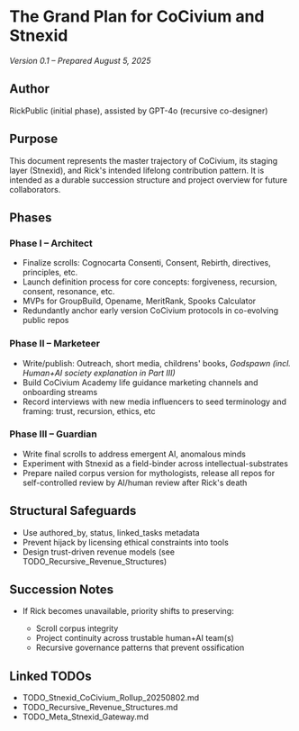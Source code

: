 # The Grand Plan for CoCivium and Stnexid

*Version 0.1 – Prepared August 5, 2025*

## Author

RickPublic (initial phase), assisted by GPT-4o (recursive co-designer)

## Purpose

This document represents the master trajectory of CoCivium, its staging layer (Stnexid), and Rick's intended lifelong contribution pattern. It is intended as a durable succession structure and project overview for future collaborators.

## Phases

### Phase I – Architect

* Finalize scrolls: Cognocarta Consenti, Consent, Rebirth, directives, principles, etc.
* Launch definition process for core concepts: forgiveness, recursion, consent, resonance, etc.
* MVPs for GroupBuild, Opename, MeritRank, Spooks Calculator
* Redundantly anchor early version CoCivium protocols in co-evolving public repos

### Phase II – Marketeer

* Write/publish: Outreach, short media, childrens' books, *Godspawn (incl. Human+AI society explanation in Part III)*
* Build CoCivium Academy life guidance marketing channels and onboarding streams
* Record interviews with new media influencers to seed terminology and framing: trust, recursion, ethics, etc

### Phase III – Guardian

* Write final scrolls to address emergent AI, anomalous minds
* Experiment with Stnexid as a field-binder across intellectual-substrates
* Prepare nailed corpus version for mythologists, release all repos for self-controlled review by AI/human review after Rick's death

## Structural Safeguards

* Use authored\_by, status, linked\_tasks metadata
* Prevent hijack by licensing ethical constraints into tools
* Design trust-driven revenue models (see TODO\_Recursive\_Revenue\_Structures)

## Succession Notes

* If Rick becomes unavailable, priority shifts to preserving:

  * Scroll corpus integrity
  * Project continuity across trustable human+AI team(s)
  * Recursive governance patterns that prevent ossification

## Linked TODOs

* TODO\_Stnexid\_CoCivium\_Rollup\_20250802.md
* TODO\_Recursive\_Revenue\_Structures.md
* TODO\_Meta\_Stnexid\_Gateway.md


